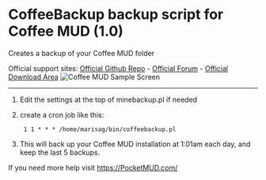 # CoffeeBackup backup script for Coffee MUD (1.0)
Creates a backup of your Coffee MUD folder

Official support sites: [Official Github Repo](https://github.com/fstltna/CoffeeBackup) - [Official Forum](https://pocketmud.com/index.php/forum/server-utils)  - [Official Download Area](https://pocketmud.com/index.php/download-upload/category/4-servers)
![Coffee MUD Sample Screen](https://pocketmud.com/minetest_demo.png) 

---

1. Edit the settings at the top of minebackup.pl if needed
2. create a cron job like this:

        1 1 * * * /home/marisag/bin/coffeebackup.pl

3. This will back up your Coffee MUD installation at 1:01am each day, and keep the last 5 backups.

If you need more help visit https://PocketMUD.com/
